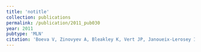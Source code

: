 ```yaml
---
title: 'notitle'
collection: publications
permalink: /publication/2011_pub030
year: 2011
pubtype: 'MLN'
citation: 'Boeva V, Zinovyev A, Bleakley K, Vert JP, Janoueix-Lerosey I, Delattre O, Barillot E. Control-free calling of copy number alterations in deep-sequencing data using GC-content normalization. 2011. <i>Bioinformatics</i> <b>27</b>(2):268-269.'
---
```

